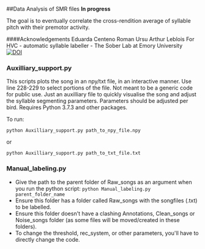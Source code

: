 ##Data Analysis of SMR files
**In progress**

The goal is to eventually correlate the cross-rendition average of syllable pitch with their premotor activity.

####Acknowledgements
Eduarda Centeno
Roman Ursu
Arthur Leblois
For HVC - automatic syllable labeller - The Sober Lab at Emory University
[![DOI](https://zenodo.org/badge/DOI/10.5281/zenodo.1475481.svg)](https://doi.org/10.5281/zenodo.1475481)


### Auxilliary_support.py

This scripts plots the song in an npy/txt file, in an interactive manner.
Use line 228-229 to select portions of the file.
Not meant to be a generic code for public use.
Just an auxilliary file to quickly visualise the song and adjust the syllable segmenting parameters.
Parameters should be adjusted per bird.
Requires Python 3.7.3 and other packages.

To run:

`python Auxilliary_support.py path_to_npy_file.npy`

or

`python Auxilliary_support.py path_to_txt_file.txt`


### Manual_labeling.py

- Give the path to the parent folder of Raw_songs as an argument when you run the python script: `python Manual_labeling.py parent_folder_name`
- Ensure this folder has a folder called Raw_songs with the songfiles (.txt) to be labelled.
- Ensure this folder doesn't have a clashing Annotations, Clean_songs or Noise_songs folder (as some files will be moved/created in these folders).
- To change the threshold, rec_system, or other parameters, you'll have to directly change the code.
